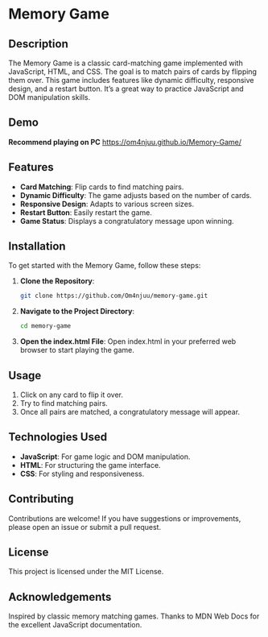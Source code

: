 # Memory Game

## Description

The Memory Game is a classic card-matching game implemented with JavaScript, HTML, and CSS. The goal is to match pairs of cards by flipping them over. This game includes features like dynamic difficulty, responsive design, and a restart button. It’s a great way to practice JavaScript and DOM manipulation skills.

## Demo
**Recommend playing on PC**
https://om4njuu.github.io/Memory-Game/

## Features

- **Card Matching**: Flip cards to find matching pairs.
- **Dynamic Difficulty**: The game adjusts based on the number of cards.
- **Responsive Design**: Adapts to various screen sizes.
- **Restart Button**: Easily restart the game.
- **Game Status**: Displays a congratulatory message upon winning.

## Installation

To get started with the Memory Game, follow these steps:

1. **Clone the Repository**:

   ```bash
   git clone https://github.com/Om4njuu/memory-game.git

2. **Navigate to the Project Directory**:
  
   ```bash
   cd memory-game

3. **Open the index.html File**:
Open index.html in your preferred web browser to start playing the game.

## Usage
1. Click on any card to flip it over.
2. Try to find matching pairs.
3. Once all pairs are matched, a congratulatory message will appear.
   
## Technologies Used
- **JavaScript**: For game logic and DOM manipulation.
- **HTML**: For structuring the game interface.
- **CSS**: For styling and responsiveness.

## Contributing
Contributions are welcome! If you have suggestions or improvements, please open an issue or submit a pull request.

## License
This project is licensed under the MIT License.

## Acknowledgements
Inspired by classic memory matching games.
Thanks to MDN Web Docs for the excellent JavaScript documentation.

